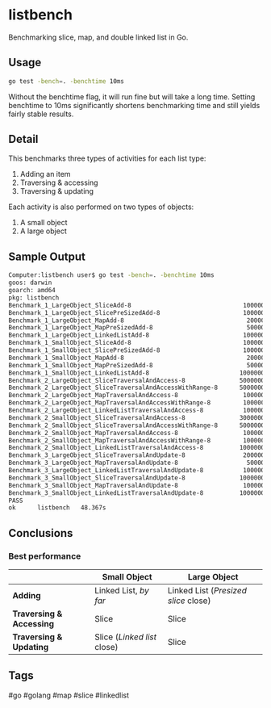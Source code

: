 # listbench
Benchmarking slice, map, and double linked list in Go.

## Usage

```bash
go test -bench=. -benchtime 10ms
```

Without the benchtime flag, it will run fine but will take a long time. Setting benchtime to 10ms significantly shortens benchmarking time and still yields fairly stable results.

## Detail

This benchmarks three types of activities for each list type:
1. Adding an item
2. Traversing & accessing
3. Traversing & updating

Each activity is also performed on two types of objects:
1. A small object
2. A large object

## Sample Output

```bash
Computer:listbench user$ go test -bench=. -benchtime 10ms
goos: darwin
goarch: amd64
pkg: listbench
Benchmark_1_LargeObject_SliceAdd-8                           	 1000000	        21.3 ns/op
Benchmark_1_LargeObject_SlicePreSizedAdd-8                   	 1000000	        10.9 ns/op
Benchmark_1_LargeObject_MapAdd-8                             	  200000	       145 ns/op
Benchmark_1_LargeObject_MapPreSizedAdd-8                     	  500000	        76.8 ns/op
Benchmark_1_LargeObject_LinkedListAdd-8                      	 1000000	        10.2 ns/op
Benchmark_1_SmallObject_SliceAdd-8                           	 1000000	        45.6 ns/op
Benchmark_1_SmallObject_SlicePreSizedAdd-8                   	 1000000	        72.9 ns/op
Benchmark_1_SmallObject_MapAdd-8                             	  200000	        91.4 ns/op
Benchmark_1_SmallObject_MapPreSizedAdd-8                     	  500000	        80.0 ns/op
Benchmark_1_SmallObject_LinkedListAdd-8                      	10000000	         2.77 ns/op
Benchmark_2_LargeObject_SliceTraversalAndAccess-8            	50000000	         0.26 ns/op
Benchmark_2_LargeObject_SliceTraversalAndAccessWithRange-8   	50000000	         0.23 ns/op
Benchmark_2_LargeObject_MapTraversalAndAccess-8              	 1000000	        52.1 ns/op
Benchmark_2_LargeObject_MapTraversalAndAccessWithRange-8     	 1000000	        11.5 ns/op
Benchmark_2_LargeObject_LinkedListTraversalAndAccess-8       	 1000000	        32.9 ns/op
Benchmark_2_SmallObject_SliceTraversalAndAccess-8            	30000000	         0.46 ns/op
Benchmark_2_SmallObject_SliceTraversalAndAccessWithRange-8   	50000000	         0.23 ns/op
Benchmark_2_SmallObject_MapTraversalAndAccess-8              	 1000000	        50.9 ns/op
Benchmark_2_SmallObject_MapTraversalAndAccessWithRange-8     	 1000000	        11.1 ns/op
Benchmark_2_SmallObject_LinkedListTraversalAndAccess-8       	10000000	         2.33 ns/op
Benchmark_3_LargeObject_SliceTraversalAndUpdate-8            	 2000000	         8.92 ns/op
Benchmark_3_LargeObject_MapTraversalAndUpdate-8              	  500000	        46.5 ns/op
Benchmark_3_LargeObject_LinkedListTraversalAndUpdate-8       	 1000000	        28.0 ns/op
Benchmark_3_SmallObject_SliceTraversalAndUpdate-8            	10000000	         2.49 ns/op
Benchmark_3_SmallObject_MapTraversalAndUpdate-8              	 1000000	        42.2 ns/op
Benchmark_3_SmallObject_LinkedListTraversalAndUpdate-8       	10000000	         2.99 ns/op
PASS
ok  	listbench	48.367s
```

## Conclusions
### Best performance

|                              |Small Object                  |Large Object                           |
|------------------------------|------------------------------|---------------------------------------|
|**Adding**                    |Linked List, *by far*         |Linked List (*Presized slice* close)   |
|**Traversing & Accessing**    |Slice                         |Slice                                  |
|**Traversing & Updating**     |Slice (*Linked list* close)   |Slice                                  |

## Tags

#go #golang #map #slice #linkedlist
